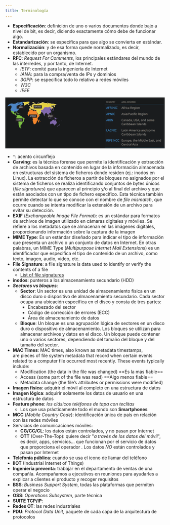 ```yaml
---
title: Terminología
---
```

- **Especificación**: definición de uno o varios documentos donde bajo a nivel de bit, es decir, diciendo exactamente cómo debe de funcionar algo.
- **Estandarización**: se especifica para que algo se convierta en estándar.
- **Normalización**: y de esa forma quede normalizado, es decir, establecido por un organismo.
- **RFC**: *Request For Comments*, los principales estándares del mundo de las interredes, y por tanto, de Internet.
	- *IETF*: comité para la ingeniería de Internet
	- *IANA*: para la compra/venta de IPs y dominios
	- *3GPP*: se especifica todo lo relativo a redes móviles
	- *W3C*
	- *IEEE*

![IANA](img/Pasted%20image%2020241004125613.png)

- `^`: acento circunflejo
- **Carving**: es la técnica forense que permite la identificación y extracción de archivos basada en contenido en lugar de la información almacenada en estructuras del sistema de ficheros donde residen (ej.: inodos en Linux). La extracción de ficheros a partir de bloques no asignados por el sistema de ficheros se realiza identificando conjuntos de bytes únicos (*file signatures*) que aparecen al principio y/o al final del archivo y que están asociados con un tipo de fichero específico. Esta técnica también permite detectar lo que se conoce con el nombre de *file mismatch*, que ocurre cuando se intenta modificar la extensión de un archivo para evitar su detección.
- **EXIF** (*Exchangeable Image File Format*): es un estándar para formatos de archivos de imagen utilizado en cámaras digitales y móviles. Se refiere a los metadatos que se almacenan en las imágenes digitales, proporcionando información sobre la captura de la imagen
- **MIME Type**: Es un estándar diseñado para indicar el tipo de información que presenta un archivo o un conjunto de datos en Internet. En otras palabras, un MIME Type (*Multipurpose Internet Mail Extensions*) es un identificador que especifica el tipo de contenido de un archivo, como texto, imagen, audio, video, etc.
- **File Signature**: a file signature is data used to identify or verify the contents of a file
	- [List of file signatures](https://en.wikipedia.org/wiki/List_of_file_signatures)
- **inodos**: punteros a los almacenamiento secundario (HDD)
- ***Sectores vs bloques***:
	- **Sector**: Un sector es una unidad de almacenamiento física en un disco duro o dispositivo de almacenamiento secundario. Cada sector ocupa una ubicación específica en el disco y consta de tres partes:
		- Encabezado del sector
		- Código de corrección de errores (ECC)
		- Área de almacenamiento de datos
	- **Bloque**: Un bloque es una agrupación lógica de sectores en un disco duro o dispositivo de almacenamiento. Los bloques se utilizan para almacenar archivos y datos en el disco. Un bloque puede contener uno o varios sectores, dependiendo del tamaño del bloque y del tamaño del sector.
- **MAC Times**: MAC times, also known as metadata timestamps, are pieces of file system metadata that record when certain events related to a computer file occurred most recently. These events typically include:
	- Modification (the data in the file was changed) ==Es la más fiable==
	- Access (some part of the file was read) ==Algo menos fiable==
	- Metadata change (the file’s attributes or permissions were modified)
- **Imagen física**: adquirir el móvil al completo en una estructura de datos
- **Imagen lógica**: adquirir solamente los datos de usuario en una estructura de datos
- **Feature phone**: *los clásicos teléfonos de tapa con teclitas*
	- Los que usa prácticamente todo el mundo son **Smartphones**
- **MCC** (*Mobile Country Code*): identificación única de país en relación con las redes móviles
- Servicios de comunicaciones móviles:
	- **CG/CC/CL**: los datos están controlados, y no pasan por Internet
	- **OTT** (Over-The-Top): quiere decir "*a través de los datos del móvil*", es decir, apps, servicios... que funcionan por el servicio de datos que proporciona el operador . Los datos *NO* están controlados y pasan por Internet
- **Telefonía pública**: cuando se usa el icono de llamar del teléfono
- **IIOT** (Industrial Internet of Things)
- **Ingeniería preventa**: trabajar en el departamento de ventas de una compañía. Acompañamos a ejecutivos en reuniones para ayudarles a explicar a clientes el producto y recoger requisitos
- **BSS**: *Business Support System*, todas las plataformas que permiten operar el negocio
- **OSS**: *Operations Subsystem*, parte técnica
- **SUITE TCP/IP**:
- **Redes OT**: las redes industriales
- **PDU**: *Protocol Data Unit*, paquete de cada capa de la arquitectura de protocolos